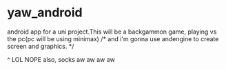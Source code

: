 yaw_android
===========

android app for a uni project.This will be a backgammon game,
playing vs the pc(pc will be using minimax) 
/* and i'm gonna use andengine to create screen and graphics. */ 

 ^ LOL NOPE
also, socks
aw aw aw aw
